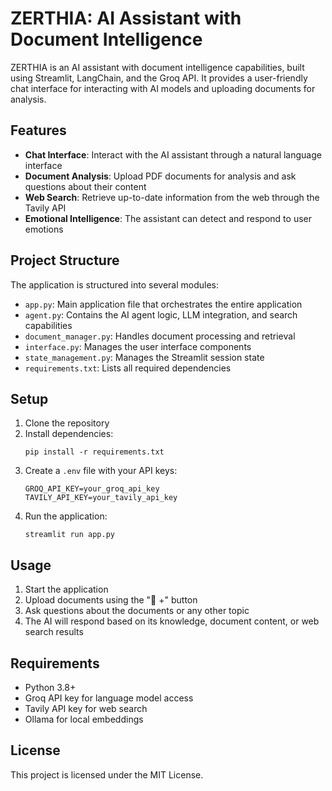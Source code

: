 # ZERTHIA: AI Assistant with Document Intelligence

ZERTHIA is an AI assistant with document intelligence capabilities, built using Streamlit, LangChain, and the Groq API. It provides a user-friendly chat interface for interacting with AI models and uploading documents for analysis.

## Features

- **Chat Interface**: Interact with the AI assistant through a natural language interface
- **Document Analysis**: Upload PDF documents for analysis and ask questions about their content
- **Web Search**: Retrieve up-to-date information from the web through the Tavily API
- **Emotional Intelligence**: The assistant can detect and respond to user emotions

## Project Structure

The application is structured into several modules:

- `app.py`: Main application file that orchestrates the entire application
- `agent.py`: Contains the AI agent logic, LLM integration, and search capabilities
- `document_manager.py`: Handles document processing and retrieval
- `interface.py`: Manages the user interface components
- `state_management.py`: Manages the Streamlit session state
- `requirements.txt`: Lists all required dependencies

## Setup

1. Clone the repository
2. Install dependencies:
   ```
   pip install -r requirements.txt
   ```
3. Create a `.env` file with your API keys:
   ```
   GROQ_API_KEY=your_groq_api_key
   TAVILY_API_KEY=your_tavily_api_key
   ```
4. Run the application:
   ```
   streamlit run app.py
   ```

## Usage

1. Start the application
2. Upload documents using the "📄 +" button
3. Ask questions about the documents or any other topic
4. The AI will respond based on its knowledge, document content, or web search results

## Requirements

- Python 3.8+
- Groq API key for language model access
- Tavily API key for web search
- Ollama for local embeddings

## License

This project is licensed under the MIT License.